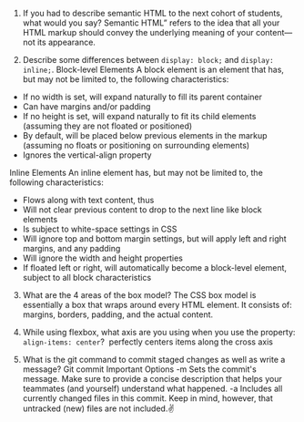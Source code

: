 1. If you had to describe semantic HTML to the next cohort of students, what would you say?
   Semantic HTML” refers to the idea that all your HTML markup should convey the underlying meaning of your content—not its appearance.

2) Describe some differences between `display: block;` and `display: inline;`.
   Block-level Elements
   A block element is an element that has, but may not be limited to, the following characteristics:

- If no width is set, will expand naturally to fill its parent container
- Can have margins and/or padding
- If no height is set, will expand naturally to fit its child elements (assuming they are not floated or positioned)
- By default, will be placed below previous elements in the markup (assuming no floats or positioning on surrounding elements)
- Ignores the vertical-align property

Inline Elements
An inline element has, but may not be limited to, the following characteristics:

- Flows along with text content, thus
- Will not clear previous content to drop to the next line like block elements
- Is subject to white-space settings in CSS
- Will ignore top and bottom margin settings, but will apply left and right margins, and any padding
- Will ignore the width and height properties
- If floated left or right, will automatically become a block-level element, subject to all block characteristics

3. What are the 4 areas of the box model?
   The CSS box model is essentially a box that wraps around every HTML element.
   It consists of:
   margins,
   borders,
   padding,
   and the actual content.

4. While using flexbox, what axis are you using when you use the property: `align-items: center`?
    perfectly centers items along the cross axis

5) What is the git command to commit staged changes as well as write a message?
   Git commit
   Important Options
   -m <message>
   Sets the commit's message. Make sure to provide a concise description that helps your teammates (and yourself) understand what happened.
   -a <message>
   Includes all currently changed files in this commit. Keep in mind, however, that untracked (new) files are not included.✌️
